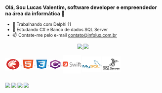 ### Olá, Sou Lucas Valentim, software developer e empreendedor na área da informática 👋

- 🔭 Trabalhando com Delphi 11
- 🌱 Estudando C# e Banco de dados SQL Server
- 📫 Contate-me pelo e-mail contato@infolux.com.br

<div align="center">
<a href="https://www.infolux.com.br">

<img height="140em" src="https://github-readme-stats.vercel.app/api?username=lucvalentimdev&show_icons=true&theme=dark&include_all_commits=true&count_private=true"/>
<img height="130em" src="https://github-readme-stats.vercel.app/api/top-langs/?username=lucvalentimdev&layout=compact&langs_count=7&theme=dark"/>

</div>

<div style="display: inline_block"><br>

<img align="center" alt="Luc-Delphi" height="40" width="50" src="https://raw.githubusercontent.com/lucvalentimdev/lucvalentimdev/main/icons_luc/icons8-delphi-ide.svg">
<img align="center" alt="Luc-HTML" height="30" width="40" src="https://raw.githubusercontent.com/devicons/devicon/master/icons/html5/html5-original.svg">
<img align="center" alt="Luc-CSS" height="30" width="40" src="https://raw.githubusercontent.com/devicons/devicon/master/icons/css3/css3-original.svg">
<img align="center" alt="Luc-Csharp" height="30" width="40" src="https://raw.githubusercontent.com/devicons/devicon/master/icons/csharp/csharp-original.svg">
<img align="center" alt="Luc-Swift" height="60" width="60" src="https://raw.githubusercontent.com/devicons/devicon/master/icons/swift/swift-original-wordmark.svg">
<img align="center" alt="Luc-MySql" height="50" width="60" src="https://raw.githubusercontent.com/devicons/devicon/master/icons/mysql/mysql-original-wordmark.svg">
<img align="center" alt="Luc-SQL" height="50" width="60" src="https://raw.githubusercontent.com/devicons/devicon/master/icons/microsoftsqlserver/microsoftsqlserver-plain-wordmark.svg">
          
 ##
 
<div> 
<a href="https://instagram.com/lucasvalentim94" target="_blank"><img src="https://img.shields.io/badge/-Instagram-%23E4405F?style=for-the-badge&logo=instagram&logoColor=white" target="_blank"></a>
<a href="https://discord.gg/Valentim#4507" target="_blank"><img src="https://img.shields.io/badge/Discord-7289DA?style=for-the-badge&logo=discord&logoColor=white" target="_blank"></a> 
<a href = "mailto:contato@infolux.com.br"><img src="https://img.shields.io/badge/-Gmail-%23333?style=for-the-badge&logo=gmail&logoColor=white" target="_blank"></a>
  <a href="https://www.linkedin.com/in/lucas-valentim94" target="_blank"><img src="https://img.shields.io/badge/-LinkedIn-%230077B5?style=for-the-badge&logo=linkedin&logoColor=white" target="_blank"></a> 
   
</div>



